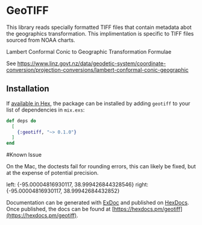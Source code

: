 # GeoTIFF

This library reads specially formatted TIFF files that contain metadata abot the geographics transformation.
This implimentation is specific to TIFF files sourced from NOAA charts.

Lambert Conformal Conic to Geographic Transformation Formulae

See https://www.linz.govt.nz/data/geodetic-system/coordinate-conversion/projection-conversions/lambert-conformal-conic-geographic
 

## Installation

If [available in Hex](https://hex.pm/docs/publish), the package can be installed
by adding `geotiff` to your list of dependencies in `mix.exs`:

```elixir
def deps do
  [
    {:geotiff, "~> 0.1.0"}
  ]
end
```
#Known Issue

On the Mac, the doctests fail for rounding errors, this can likely be fixed, but at the expense of potential precision.

left:  {-95.00004816930117, 38.999426844328546}
right: {-95.00004816930117, 38.99942684432852}


Documentation can be generated with [ExDoc](https://github.com/elixir-lang/ex_doc)
and published on [HexDocs](https://hexdocs.pm). Once published, the docs can
be found at [https://hexdocs.pm/geotiff](https://hexdocs.pm/geotiff).

